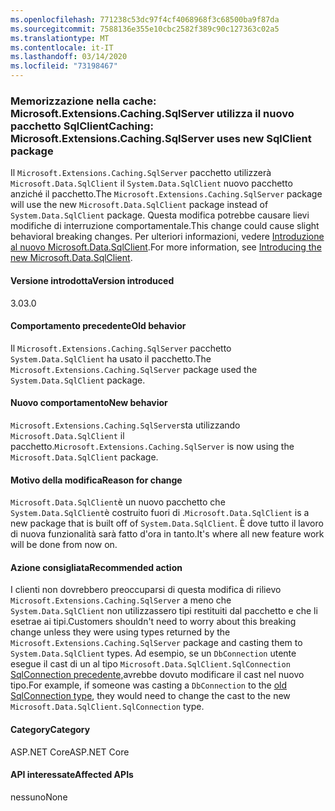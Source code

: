 ```yaml
---
ms.openlocfilehash: 771238c53dc97f4cf4068968f3c68500ba9f87da
ms.sourcegitcommit: 7588136e355e10cbc2582f389c90c127363c02a5
ms.translationtype: MT
ms.contentlocale: it-IT
ms.lasthandoff: 03/14/2020
ms.locfileid: "73198467"
---
```

### <a name="caching-microsoftextensionscachingsqlserver-uses-new-sqlclient-package"></a><span data-ttu-id="43924-101">Memorizzazione nella cache: Microsoft.Extensions.Caching.SqlServer utilizza il nuovo pacchetto SqlClient</span><span class="sxs-lookup"><span data-stu-id="43924-101">Caching: Microsoft.Extensions.Caching.SqlServer uses new SqlClient package</span></span>

<span data-ttu-id="43924-102">Il `Microsoft.Extensions.Caching.SqlServer` pacchetto utilizzerà `Microsoft.Data.SqlClient` il `System.Data.SqlClient` nuovo pacchetto anziché il pacchetto.</span><span class="sxs-lookup"><span data-stu-id="43924-102">The `Microsoft.Extensions.Caching.SqlServer` package will use the new `Microsoft.Data.SqlClient` package instead of `System.Data.SqlClient` package.</span></span> <span data-ttu-id="43924-103">Questa modifica potrebbe causare lievi modifiche di interruzione comportamentale.</span><span class="sxs-lookup"><span data-stu-id="43924-103">This change could cause slight behavioral breaking changes.</span></span> <span data-ttu-id="43924-104">Per ulteriori informazioni, vedere [Introduzione al nuovo Microsoft.Data.SqlClient](https://devblogs.microsoft.com/dotnet/introducing-the-new-microsoftdatasqlclient/).</span><span class="sxs-lookup"><span data-stu-id="43924-104">For more information, see [Introducing the new Microsoft.Data.SqlClient](https://devblogs.microsoft.com/dotnet/introducing-the-new-microsoftdatasqlclient/).</span></span>

#### <a name="version-introduced"></a><span data-ttu-id="43924-105">Versione introdotta</span><span class="sxs-lookup"><span data-stu-id="43924-105">Version introduced</span></span>

<span data-ttu-id="43924-106">3.0</span><span class="sxs-lookup"><span data-stu-id="43924-106">3.0</span></span>

#### <a name="old-behavior"></a><span data-ttu-id="43924-107">Comportamento precedente</span><span class="sxs-lookup"><span data-stu-id="43924-107">Old behavior</span></span>

<span data-ttu-id="43924-108">Il `Microsoft.Extensions.Caching.SqlServer` pacchetto `System.Data.SqlClient` ha usato il pacchetto.</span><span class="sxs-lookup"><span data-stu-id="43924-108">The `Microsoft.Extensions.Caching.SqlServer` package used the `System.Data.SqlClient` package.</span></span>

#### <a name="new-behavior"></a><span data-ttu-id="43924-109">Nuovo comportamento</span><span class="sxs-lookup"><span data-stu-id="43924-109">New behavior</span></span>

<span data-ttu-id="43924-110">`Microsoft.Extensions.Caching.SqlServer`sta utilizzando `Microsoft.Data.SqlClient` il pacchetto.</span><span class="sxs-lookup"><span data-stu-id="43924-110">`Microsoft.Extensions.Caching.SqlServer` is now using the `Microsoft.Data.SqlClient` package.</span></span>

#### <a name="reason-for-change"></a><span data-ttu-id="43924-111">Motivo della modifica</span><span class="sxs-lookup"><span data-stu-id="43924-111">Reason for change</span></span>

<span data-ttu-id="43924-112">`Microsoft.Data.SqlClient`è un nuovo pacchetto che `System.Data.SqlClient`è costruito fuori di .</span><span class="sxs-lookup"><span data-stu-id="43924-112">`Microsoft.Data.SqlClient` is a new package that is built off of `System.Data.SqlClient`.</span></span> <span data-ttu-id="43924-113">È dove tutto il lavoro di nuova funzionalità sarà fatto d'ora in tanto.</span><span class="sxs-lookup"><span data-stu-id="43924-113">It's where all new feature work will be done from now on.</span></span>

#### <a name="recommended-action"></a><span data-ttu-id="43924-114">Azione consigliata</span><span class="sxs-lookup"><span data-stu-id="43924-114">Recommended action</span></span>

<span data-ttu-id="43924-115">I clienti non dovrebbero preoccuparsi di questa modifica di rilievo `Microsoft.Extensions.Caching.SqlServer` a meno che `System.Data.SqlClient` non utilizzassero tipi restituiti dal pacchetto e che li esetrae ai tipi.</span><span class="sxs-lookup"><span data-stu-id="43924-115">Customers shouldn't need to worry about this breaking change unless they were using types returned by the `Microsoft.Extensions.Caching.SqlServer` package and casting them to `System.Data.SqlClient` types.</span></span> <span data-ttu-id="43924-116">Ad esempio, se un `DbConnection` utente esegue il cast di un al tipo `Microsoft.Data.SqlClient.SqlConnection` [SqlConnection precedente,](xref:System.Data.SqlClient.SqlConnection)avrebbe dovuto modificare il cast nel nuovo tipo.</span><span class="sxs-lookup"><span data-stu-id="43924-116">For example, if someone was casting a `DbConnection` to the [old SqlConnection type](xref:System.Data.SqlClient.SqlConnection), they would need to change the cast to the new `Microsoft.Data.SqlClient.SqlConnection` type.</span></span>

#### <a name="category"></a><span data-ttu-id="43924-117">Category</span><span class="sxs-lookup"><span data-stu-id="43924-117">Category</span></span>

<span data-ttu-id="43924-118">ASP.NET Core</span><span class="sxs-lookup"><span data-stu-id="43924-118">ASP.NET Core</span></span>

#### <a name="affected-apis"></a><span data-ttu-id="43924-119">API interessate</span><span class="sxs-lookup"><span data-stu-id="43924-119">Affected APIs</span></span>

<span data-ttu-id="43924-120">nessuno</span><span class="sxs-lookup"><span data-stu-id="43924-120">None</span></span>

<!-- 

#### Affected APIs

Not detectable via API analysis

-->
